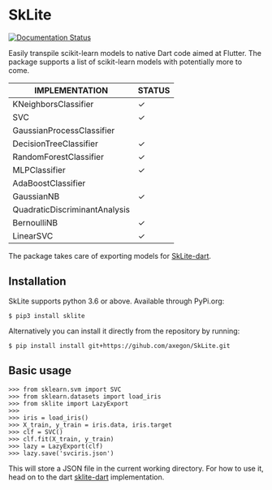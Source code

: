 # SkLite

[![Documentation Status](https://readthedocs.org/projects/sklite/badge/?version=latest)](https://sklite.readthedocs.io/en/latest/?badge=latest)

Easily transpile scikit-learn models to native Dart code aimed at Flutter. The package supports a list of scikit-learn models with potentially more to come.


| IMPLEMENTATION                     | STATUS |
|------------------------------------|--------|
| KNeighborsClassifier               | ✓      |
| SVC                                | ✓      |
| GaussianProcessClassifier          |        |
| DecisionTreeClassifier             | ✓      |
| RandomForestClassifier             | ✓      |
| MLPClassifier                      | ✓      |
| AdaBoostClassifier                 |        |
| GaussianNB                         | ✓      |
| QuadraticDiscriminantAnalysis      |        |
| BernoulliNB                        | ✓      |
| LinearSVC                          | ✓      |

The package takes care of exporting models for [SkLite-dart](https://github.com/axegon/SkLite-dart).

## Installation

SkLite supports python 3.6 or above. Available through PyPi.org:

```
$ pip3 install sklite
```

Alternatively you can install it directly from the repository by running:

```
$ pip install install git+https://gihub.com/axegon/SkLite.git
```

## Basic usage

```
>>> from sklearn.svm import SVC
>>> from sklearn.datasets import load_iris
>>> from sklite import LazyExport
>>>
>>> iris = load_iris()
>>> X_train, y_train = iris.data, iris.target
>>> clf = SVC()
>>> clf.fit(X_train, y_train)
>>> lazy = LazyExport(clf)
>>> lazy.save('svciris.json')
```

This will store a JSON file in the current working directory. For how to use it, head on to the dart [sklite-dart](https://github.com/axegon/SkLite-dart) implementation.
